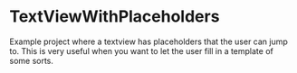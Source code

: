 # TextViewWithPlaceholders

Example project where a textview has placeholders that the user can jump to. This is very useful when you want to let the
user fill in a template of some sorts.

